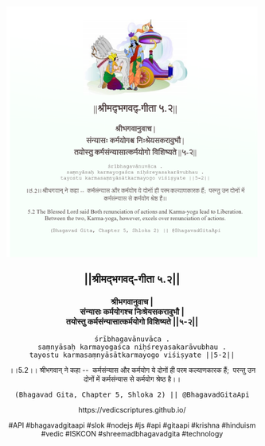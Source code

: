 <img src="../../asset/BG_5_2.png"/>
<center><h2>||श्रीमद्‍भगवद्‍-गीता ५.२||</h2>
<h3>श्रीभगवानुवाच |<br/>संन्यासः कर्मयोगश्च निःश्रेयसकरावुभौ |<br/>तयोस्तु कर्मसंन्यासात्कर्मयोगो विशिष्यते ||५-२||</h3>
<pre>śrībhagavānuvāca .<br/>saṃnyāsaḥ karmayogaśca niḥśreyasakarāvubhau .<br/>tayostu karmasaṃnyāsātkarmayogo viśiṣyate ||5-2||</pre>
<p>।।5.2।। श्रीभगवान् ने कहा --  कर्मसंन्यास और कर्मयोग ये दोनों ही परम कल्याणकारक हैं;  परन्तु उन दोनों में कर्मसंन्यास से कर्मयोग श्रेष्ठ है।।</p>
<pre>(Bhagavad Gita, Chapter 5, Shloka 2) || @BhagavadGitaApi</pre><p>https://vedicscriptures.github.io/</p><p>#API #bhagavadgitaapi #slok #nodejs #js #api #gitaapi #krishna #hinduism #vedic #ISKCON #shreemadbhagavadgita #technology</p></center>